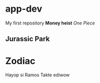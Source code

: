 # app-dev
My first repository
**Money heist** 
*One Piece*
## Jurassic Park
# Zodiac
Hayop si Ramos
Takte
ediwow
